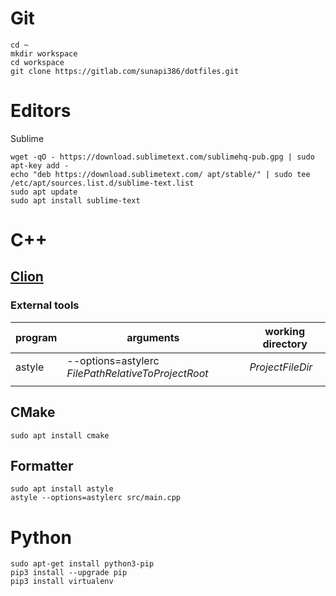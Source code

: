 # Git

```
cd ~
mkdir workspace
cd workspace
git clone https://gitlab.com/sunapi386/dotfiles.git
```

# Editors

Sublime
```
wget -qO - https://download.sublimetext.com/sublimehq-pub.gpg | sudo apt-key add -
echo "deb https://download.sublimetext.com/ apt/stable/" | sudo tee /etc/apt/sources.list.d/sublime-text.list
sudo apt update
sudo apt install sublime-text
```

# C++

## [Clion](https://www.jetbrains.com/clion/download/)
### External tools

| program | arguments | working directory |
|---------|----------------------------------------------------|-------------------|
| astyle | --options=astylerc $FilePathRelativeToProjectRoot$ | $ProjectFileDir$ |
|  |  |  |

## CMake
```
sudo apt install cmake
```


## Formatter
```
sudo apt install astyle
astyle --options=astylerc src/main.cpp
```


# Python
```
sudo apt-get install python3-pip
pip3 install --upgrade pip
pip3 install virtualenv
```
